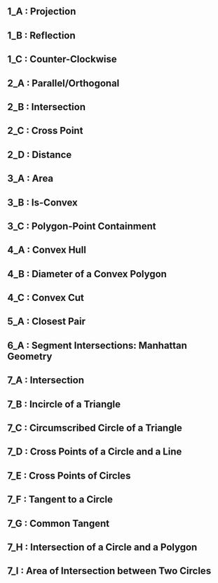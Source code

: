 ## 1_A : Projection

## 1_B : Reflection

## 1_C : Counter-Clockwise

## 2_A : Parallel/Orthogonal

## 2_B : Intersection

## 2_C : Cross Point

## 2_D : Distance

## 3_A : Area

## 3_B : Is-Convex

## 3_C : Polygon-Point Containment

## 4_A : Convex Hull

## 4_B : Diameter of a Convex Polygon

## 4_C : Convex Cut

## 5_A : Closest Pair

## 6_A : Segment Intersections: Manhattan Geometry

## 7_A : Intersection

## 7_B : Incircle of a Triangle

## 7_C : Circumscribed Circle of a Triangle

## 7_D : Cross Points of a Circle and a Line

## 7_E : Cross Points of Circles

## 7_F : Tangent to a Circle

## 7_G : Common Tangent

## 7_H : Intersection of a Circle and a Polygon

## 7_I : Area of Intersection between Two Circles
